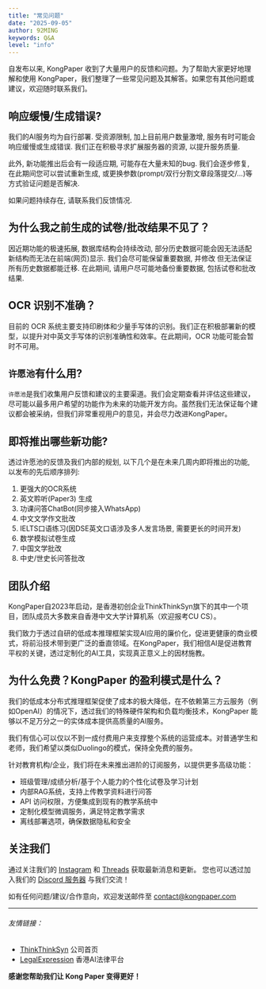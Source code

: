 ```yaml
---
title: "常见问题"
date: "2025-09-05"
author: 92MING
keywords: Q&A
level: "info"
---
```


自发布以来, KongPaper 收到了大量用户的反馈和问题。为了帮助大家更好地理解和使用 KongPaper，我们整理了一些常见问题及其解答。如果您有其他问题或建议，欢迎随时联系我们。


## 响应缓慢/生成错误?
我们的AI服务均为自行部署. 受资源限制, 加上目前用户数量激增, 服务有时可能会响应缓慢或生成错误. 我们正在积极寻求扩展服务器的资源, 以提升服务质量. 

此外, 新功能推出后会有一段适应期, 可能存在大量未知的bug. 我们会逐步修复, 在此期间您可以尝试重新生成, 或更换参数(prompt/双行分割文章段落提交/...)等方式验证问题是否解决.

如果问题持续存在, 请联系我们反馈情况.

## 为什么我之前生成的试卷/批改结果不见了？
因近期功能的极速拓展, 数据库结构会持续改动, 部分历史数据可能会因无法适配新结构而无法在前端(网页)显示. 我们会尽可能保留重要数据, 并修改 但无法保证所有历史数据都能迁移. 在此期间, 请用户尽可能地备份重要数据, 包括试卷和批改结果.

## OCR 识别不准确？
目前的 OCR 系统主要支持印刷体和少量手写体的识别。我们正在积极部署新的模型，以提升对中英文手写体的识别准确性和效率。在此期间，OCR 功能可能会暂时不可用。

## `许愿池`有什么用?
`许愿池`是我们收集用户反馈和建议的主要渠道。我们会定期查看并评估这些建议，尽可能以最多用户希望的功能作为未来的功能开发方向。虽然我们无法保证每个建议都会被采纳，但我们非常重视用户的意见，并会尽力改进KongPaper。

## 即将推出哪些新功能?
透过许愿池的反馈及我们内部的规划, 以下几个是在未来几周内即将推出的功能, 以发布的先后顺序排列:
1. 更强大的OCR系统
2. 英文聆听(Paper3) 生成
3. 功课问答ChatBot(同步接入WhatsApp)
4. 中文文学作文批改
5. IELTS口语练习(因DSE英文口语涉及多人发言场景, 需要更长的时间开发)
6. 数学模拟试卷生成
7. 中国文学批改
8. 中史/世史长问答批改

## 团队介绍
KongPaper自2023年启动，是香港初创企业ThinkThinkSyn旗下的其中一个项目，团队成员大多数来自香港中文大学计算机系（欢迎报考CU CS）。

我们致力于透过自研的低成本推理框架实现AI应用的廉价化，促进更健康的商业模式，将前沿技术带到更广泛的垂直领域。在KongPaper，我们相信AI是促进教育平权的关键，透过定制化的AI工具，实现真正意义上的因材施教。

## 为什么免费？KongPaper 的盈利模式是什么？
我们的低成本分布式推理框架促使了成本的极大降低，在不依赖第三方云服务（例如OpenAI）的情况下，透过我们的特殊硬件架构和负载均衡技术，KongPaper 能够以不足万分之一的实体成本提供高质量的AI服务。

我们有信心可以仅以不到一成付费用户来支撑整个系统的运营成本。对普通学生和老师，我们希望以类似Duolingo的模式，保持全免费的服务。

针对教育机构/企业，我们将在未来推出进阶的订阅服务，以提供更多高级功能：
- 班级管理/成绩分析/基于个人能力的个性化试卷及学习计划
- 内部RAG系统，支持上传教学资料进行问答
- API 访问权限，方便集成到现有的教学系统中
- 定制化模型微调服务，满足特定教学需求
- 离线部署选项，确保数据隐私和安全

## 关注我们
通过关注我们的 [Instagram](https://www.instagram.com/kongpaperai/) 和 [Threads](https://www.threads.com/@kongpaperai) 获取最新消息和更新。
您也可以透过加入我们的 [Discord 服务器](https://discord.gg/DJ5GbvcH) 与我们交流！

如有任何问题/建议/合作意向，欢迎发送邮件至 [contact@kongpaper.com](mailto:contact@kongpaper.com)

-----------------------------------------------

###### 友情链接：
- [ThinkThinkSyn](https://www.thinkthinksyn.com) 公司首页
- [LegalExpression](https://www.legalexpression.com) 香港AI法律平台

**感谢您帮助我们让 Kong Paper 变得更好！**